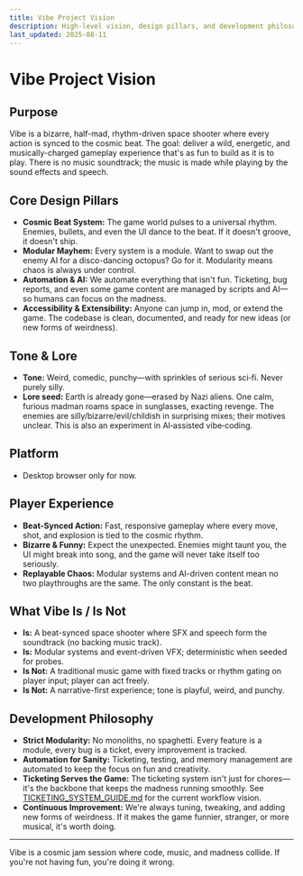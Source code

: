 ```yaml
---
title: Vibe Project Vision
description: High-level vision, design pillars, and development philosophy for the Vibe game.
last_updated: 2025-08-11
---
```


# Vibe Project Vision

## Purpose
Vibe is a bizarre, half-mad, rhythm-driven space shooter where every action is synced to the cosmic beat. The goal: deliver a wild, energetic, and musically-charged gameplay experience that's as fun to build as it is to play. There is no music soundtrack; the music is made while playing by the sound effects and speech.

## Core Design Pillars
- **Cosmic Beat System:** The game world pulses to a universal rhythm. Enemies, bullets, and even the UI dance to the beat. If it doesn't groove, it doesn't ship.
- **Modular Mayhem:** Every system is a module. Want to swap out the enemy AI for a disco-dancing octopus? Go for it. Modularity means chaos is always under control.
- **Automation & AI:** We automate everything that isn't fun. Ticketing, bug reports, and even some game content are managed by scripts and AI—so humans can focus on the madness.
- **Accessibility & Extensibility:** Anyone can jump in, mod, or extend the game. The codebase is clean, documented, and ready for new ideas (or new forms of weirdness).

## Tone & Lore
- **Tone:** Weird, comedic, punchy—with sprinkles of serious sci‑fi. Never purely silly.
- **Lore seed:** Earth is already gone—erased by Nazi aliens. One calm, furious madman roams space in sunglasses, exacting revenge. The enemies are silly/bizarre/evil/childish in surprising mixes; their motives unclear. This is also an experiment in AI‑assisted vibe‑coding.

## Platform
- Desktop browser only for now.

## Player Experience
- **Beat-Synced Action:** Fast, responsive gameplay where every move, shot, and explosion is tied to the cosmic rhythm.
- **Bizarre & Funny:** Expect the unexpected. Enemies might taunt you, the UI might break into song, and the game will never take itself too seriously.
- **Replayable Chaos:** Modular systems and AI-driven content mean no two playthroughs are the same. The only constant is the beat.

## What Vibe Is / Is Not
- **Is:** A beat-synced space shooter where SFX and speech form the soundtrack (no backing music track).
- **Is:** Modular systems and event-driven VFX; deterministic when seeded for probes.
- **Is Not:** A traditional music game with fixed tracks or rhythm gating on player input; player can act freely.
- **Is Not:** A narrative-first experience; tone is playful, weird, and punchy.

## Development Philosophy
- **Strict Modularity:** No monoliths, no spaghetti. Every feature is a module, every bug is a ticket, every improvement is tracked.
- **Automation for Sanity:** Ticketing, testing, and memory management are automated to keep the focus on fun and creativity.
- **Ticketing Serves the Game:** The ticketing system isn't just for chores—it's the backbone that keeps the madness running smoothly. See [TICKETING_SYSTEM_GUIDE.md](TICKETING_SYSTEM_GUIDE.md) for the current workflow vision.
- **Continuous Improvement:** We're always tuning, tweaking, and adding new forms of weirdness. If it makes the game funnier, stranger, or more musical, it's worth doing.

---

Vibe is a cosmic jam session where code, music, and madness collide. If you're not having fun, you're doing it wrong. 